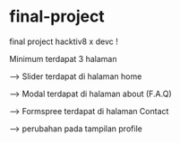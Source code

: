 # final-project
final project hacktiv8 x devc !

Minimum terdapat 3 halaman

--> Slider terdapat di halaman home

--> Modal terdapat di halaman about (F.A.Q)

--> Formspree terdapat di halaman Contact

--> perubahan pada tampilan profile
